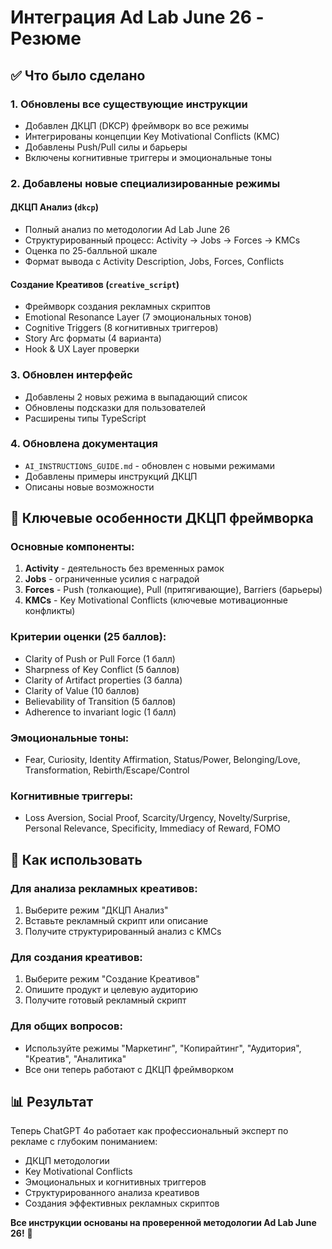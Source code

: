 # Интеграция Ad Lab June 26 - Резюме

## ✅ Что было сделано

### 1. **Обновлены все существующие инструкции**
- Добавлен ДКЦП (DKCP) фреймворк во все режимы
- Интегрированы концепции Key Motivational Conflicts (KMC)
- Добавлены Push/Pull силы и барьеры
- Включены когнитивные триггеры и эмоциональные тоны

### 2. **Добавлены новые специализированные режимы**

#### **ДКЦП Анализ** (`dkcp`)
- Полный анализ по методологии Ad Lab June 26
- Структурированный процесс: Activity → Jobs → Forces → KMCs
- Оценка по 25-балльной шкале
- Формат вывода с Activity Description, Jobs, Forces, Conflicts

#### **Создание Креативов** (`creative_script`)
- Фреймворк создания рекламных скриптов
- Emotional Resonance Layer (7 эмоциональных тонов)
- Cognitive Triggers (8 когнитивных триггеров)
- Story Arc форматы (4 варианта)
- Hook & UX Layer проверки

### 3. **Обновлен интерфейс**
- Добавлены 2 новых режима в выпадающий список
- Обновлены подсказки для пользователей
- Расширены типы TypeScript

### 4. **Обновлена документация**
- `AI_INSTRUCTIONS_GUIDE.md` - обновлен с новыми режимами
- Добавлены примеры инструкций ДКЦП
- Описаны новые возможности

## 🎯 Ключевые особенности ДКЦП фреймворка

### **Основные компоненты:**
1. **Activity** - деятельность без временных рамок
2. **Jobs** - ограниченные усилия с наградой
3. **Forces** - Push (толкающие), Pull (притягивающие), Barriers (барьеры)
4. **KMCs** - Key Motivational Conflicts (ключевые мотивационные конфликты)

### **Критерии оценки (25 баллов):**
- Clarity of Push or Pull Force (1 балл)
- Sharpness of Key Conflict (5 баллов)
- Clarity of Artifact properties (3 балла)
- Clarity of Value (10 баллов)
- Believability of Transition (5 баллов)
- Adherence to invariant logic (1 балл)

### **Эмоциональные тоны:**
- Fear, Curiosity, Identity Affirmation, Status/Power, Belonging/Love, Transformation, Rebirth/Escape/Control

### **Когнитивные триггеры:**
- Loss Aversion, Social Proof, Scarcity/Urgency, Novelty/Surprise, Personal Relevance, Specificity, Immediacy of Reward, FOMO

## 🚀 Как использовать

### **Для анализа рекламных креативов:**
1. Выберите режим "ДКЦП Анализ"
2. Вставьте рекламный скрипт или описание
3. Получите структурированный анализ с KMCs

### **Для создания креативов:**
1. Выберите режим "Создание Креативов"
2. Опишите продукт и целевую аудиторию
3. Получите готовый рекламный скрипт

### **Для общих вопросов:**
- Используйте режимы "Маркетинг", "Копирайтинг", "Аудитория", "Креатив", "Аналитика"
- Все они теперь работают с ДКЦП фреймворком

## 📊 Результат

Теперь ChatGPT 4o работает как профессиональный эксперт по рекламе с глубоким пониманием:
- ДКЦП методологии
- Key Motivational Conflicts
- Эмоциональных и когнитивных триггеров
- Структурированного анализа креативов
- Создания эффективных рекламных скриптов

**Все инструкции основаны на проверенной методологии Ad Lab June 26!** 🎉 